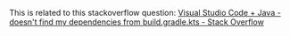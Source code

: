 This is related to this stackoverflow question: [Visual Studio Code + Java - doesn't find my dependencies from build.gradle.kts - Stack Overflow](https://stackoverflow.com/questions/65868823/visual-studio-code-java-doesnt-find-my-dependencies-from-build-gradle-kts)
